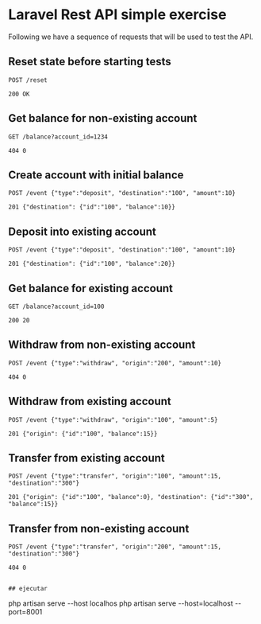 # Laravel Rest API simple exercise 

Following we have a sequence of requests that will be used to test the API.

## Reset state before starting tests

```
POST /reset

200 OK
```


## Get balance for non-existing account

```
GET /balance?account_id=1234

404 0
```

## Create account with initial balance

```
POST /event {"type":"deposit", "destination":"100", "amount":10}

201 {"destination": {"id":"100", "balance":10}}
```

## Deposit into existing account

```
POST /event {"type":"deposit", "destination":"100", "amount":10}

201 {"destination": {"id":"100", "balance":20}}
```

## Get balance for existing account

```
GET /balance?account_id=100

200 20
```

## Withdraw from non-existing account

```
POST /event {"type":"withdraw", "origin":"200", "amount":10}

404 0
```

## Withdraw from existing account

```
POST /event {"type":"withdraw", "origin":"100", "amount":5}

201 {"origin": {"id":"100", "balance":15}}
```

## Transfer from existing account

```
POST /event {"type":"transfer", "origin":"100", "amount":15, "destination":"300"}

201 {"origin": {"id":"100", "balance":0}, "destination": {"id":"300", "balance":15}}
```

## Transfer from non-existing account

```
POST /event {"type":"transfer", "origin":"200", "amount":15, "destination":"300"}

404 0


## ejecutar

```
php artisan serve --host localhos
php artisan serve --host=localhost --port=8001




